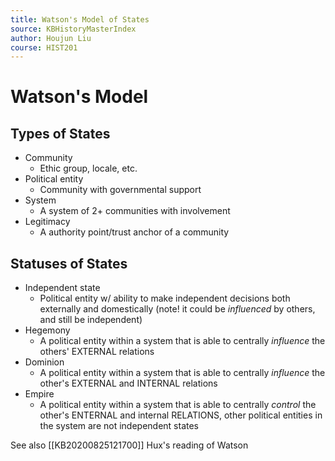 ```yaml
---
title: Watson's Model of States
source: KBHistoryMasterIndex
author: Houjun Liu
course: HIST201
---
```


# Watson's Model


## Types of States
* Community
    * Ethic group, locale, etc.
* Political entity
    * Community with governmental support
* System
    * A system of 2+ communities with involvement
* Legitimacy
    * A authority point/trust anchor of a community

## Statuses of States
* Independent state
    * Political entity w/ ability to make independent decisions both externally and domestically (note! it could be _influenced_ by others, and still be independent)
* Hegemony
    * A political entity within a system that is able to centrally _influence_ the others' EXTERNAL relations
* Dominion
    * A political entity within a system that is able to centrally _influence_ the other's EXTERNAL and INTERNAL relations
* Empire
    * A political entity within a system that is able to centrally _control_ the other's ENTERNAL and internal RELATIONS, other political entities in the system are not independent states
    
See also [[KB20200825121700]] Hux's reading of Watson
